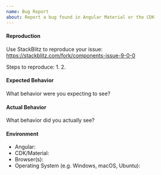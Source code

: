 ```yaml
---
name: Bug Report
about: Report a bug found in Angular Material or the CDK
---
```


#### Reproduction

Use StackBlitz to reproduce your issue: https://stackblitz.com/fork/components-issue-9-0-0

Steps to reproduce:
1. 
2. 
 
 
#### Expected Behavior

What behavior were you expecting to see?


#### Actual Behavior

What behavior did you actually see?


#### Environment

- Angular:
- CDK/Material:
- Browser(s):
- Operating System (e.g. Windows, macOS, Ubuntu): 
